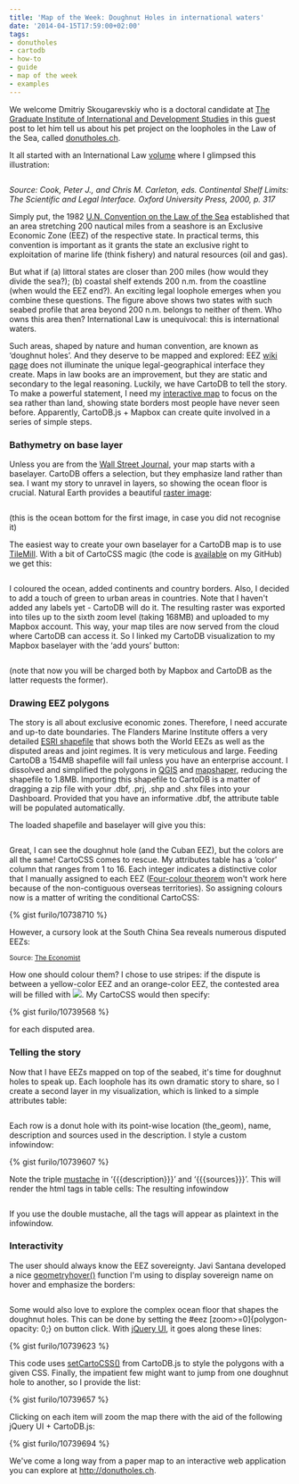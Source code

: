 ```yaml
---
title: 'Map of the Week: Doughnut Holes in international waters'
date: '2014-04-15T17:59:00+02:00'
tags:
- donutholes
- cartodb
- how-to
- guide
- map of the week
- examples
---
```


We welcome Dmitriy Skougarevskiy who is a doctoral candidate at <a href="http://graduateinstitute.ch/" target="_blank">The Graduate Institute of International and Development Studies</a> in this guest post to let him tell us about his pet project on the loopholes in the Law of the Sea, called <a href="http://donutholes.ch/">donutholes.ch</a>.

It all started with an International Law <a href="http://books.google.ch/books?id=ABVfvyi-8IAC">volume</a> where I glimpsed this illustration:

<img src="http://i.imgur.com/vfh7SBS.jpg" alt=""/>

_Source: Cook, Peter J., and Chris M. Carleton, eds. Continental Shelf Limits: The Scientific and Legal Interface. Oxford University Press, 2000, p. 317_

Simply put, the 1982 <a href="http://www.un.org/depts/los/convention_agreements/texts/unclos/closindx.htm">U.N. Convention on the Law of the Sea</a> established that an area stretching 200 nautical miles from a seashore is an Exclusive Economic Zone (EEZ) of the respective state. In practical terms, this convention is important as it grants the state an exclusive right to exploitation of marine life (think fishery) and natural resources (oil and gas).

But what if (a) littoral states are closer than 200 miles (how would they divide the sea?); (b) coastal shelf extends 200 n.m. from the coastline (when would the EEZ end?). An exciting legal loophole emerges when you combine these questions. The figure above shows two states with such seabed profile that area beyond 200 n.m. belongs to neither of them. Who owns this area then? International Law is unequivocal: this is international waters.

Such areas, shaped by nature and human convention, are known as ‘doughnut holes’. And they deserve to be mapped and explored: EEZ <a href="http://en.wikipedia.org/wiki/Exclusive_economic_zone">wiki page</a> does not illuminate the unique legal-geographical interface they create. Maps in law books are an improvement, but they are static and secondary to the legal reasoning. Luckily, we have CartoDB to tell the story. To make a powerful statement, I need my <a href="http://donutholes.ch/">interactive map</a> to focus on the sea rather than land, showing state borders most people have never seen before. Apparently, CartoDB.js + Mapbox can create quite involved in a series of simple steps.

### Bathymetry on base layer

Unless you are from the <a href="http://blog.cartodb.com/post/28058995348/the-political-moneyball">Wall Street Journal</a>, your map starts with a baselayer. CartoDB offers a selection, but they emphasize land rather than sea. I want my story to unravel in layers, so showing the ocean floor is crucial. Natural Earth provides a beautiful <a href="http://www.naturalearthdata.com/downloads/10m-raster-data/10m-ocean-bottom/">raster image</a>:

<img src="http://i.imgur.com/9Ao4iVU.jpg" alt=""/>

(this is the ocean bottom for the first image, in case you did not recognise it)

The easiest way to create your own baselayer for a CartoDB map is to use <a href="https://www.mapbox.com/tilemill/">TileMill</a>. With a bit of CartoCSS magic (the code is <a href="https://gist.github.com/memoryfull/10671783">available</a> on my GitHub) we get this:

<img src="http://i.imgur.com/50C2XYT.jpg" alt=""/>

I coloured the ocean, added continents and country borders. Also, I decided to add a touch of green to urban areas in countries. Note that I haven't added any labels yet - CartoDB will do it. The resulting raster was exported into tiles up to the sixth zoom level (taking 168MB) and uploaded to my Mapbox account. This way, your map tiles are now served from the cloud where CartoDB can access it. So I linked my CartoDB visualization to my Mapbox baselayer with the ‘add yours’ button:

<img src="http://i.imgur.com/vNSzf5m.png" alt=""/>

(note that now you will be charged both by Mapbox and CartoDB as the latter requests the former).

### Drawing EEZ polygons

The story is all about exclusive economic zones. Therefore, I need accurate and up-to date boundaries. The Flanders Marine Institute offers a very detailed <a href="http://www.marineregions.org/downloads.php">ESRI shapefile</a> that shows both the World EEZs as well as the disputed areas and joint regimes. It is very meticulous and large. Feeding CartoDB a 154MB shapefile will fail unless you have an enterprise account. I dissolved and simplified the polygons in <a href="http://www.qgis.org/">QGIS</a> and <a href="http://www.mapshaper.org/">mapshaper</a>, reducing the shapefile to 1.8MB. Importing this shapefile to CartoDB is a matter of dragging a zip file with your .dbf, .prj, .shp and .shx files into your Dashboard. Provided that you have an informative .dbf, the attribute table will be populated automatically.

The loaded shapefile and baselayer will give you this:

<img src="http://i.imgur.com/umL0Bqi.jpg" alt=""/>

Great, I can see the doughnut hole (and the Cuban EEZ), but the colors are all the same! CartoCSS comes to rescue. My attributes table has a ‘color’ column that ranges from 1 to 16. Each integer indicates a distinctive color that I manually assigned to each EEZ (<a href="http://en.wikipedia.org/wiki/Four_color_theorem">Four-colour theorem</a> won't work here because of the non-contiguous overseas territories). So assigning colours now is a matter of writing the conditional CartoCSS:

{% gist furilo/10738710 %}

However, a cursory look at the South China Sea reveals numerous disputed EEZs:

<img src="http://i.imgur.com/9n7BAxz.png" alt=""/><ref><small>Source: <a href="http://www.economist.com/blogs/banyan/2012/07/cambodias-foreign-relations">The Economist</a></small></ref>

How one should colour them? I chose to use stripes: if the dispute is between a yellow-color EEZ and an orange-color EEZ, the contested area will be filled with <img src="http://i.imgur.com/ylyTjYp.png" class="inline"/>. My CartoCSS would then specify:

{% gist furilo/10739568 %}

for each disputed area.

### Telling the story

Now that I have EEZs mapped on top of the seabed, it's time for doughnut holes to speak up. Each loophole has its own dramatic story to share, so I create a second layer in my visualization, which is linked to a simple attributes table:

<img src="http://i.imgur.com/4nRQKjg.png" alt=""/>

Each row is a donut hole with its point-wise location (the_geom), name, description and sources used in the description. I style a custom infowindow:

{% gist furilo/10739607 %}

Note the triple <a href="http://mustache.github.io/">mustache</a> in ‘{{{description}}}’ and ‘{{{sources}}}’. This will render the html tags in table cells: The resulting infowindow

<img src="http://i.imgur.com/qwZ8qVA.png" alt=""/>

If you use the double mustache, all the tags will appear as plaintext in the infowindow.

### Interactivity

The user should always know the EEZ sovereignty. Javi Santana developed a nice <a href="https://gist.github.com/javisantana/8313604">geometryhover()</a> function I'm using to display sovereign name on hover and emphasize the borders:

<img src="http://i.imgur.com/yxLYCJn.png" alt=""/>

Some would also love to explore the complex ocean floor that shapes the doughnut holes. This can be done by setting the #eez [zoom&gt;=0]{polygon-opacity: 0;} on button click. With <a href="https://jqueryui.com/">jQuery UI</a>, it goes along these lines:

{% gist furilo/10739623 %}

This code uses <a href="http://developers.cartodb.com/documentation/cartodb-js.html#sec-3-28">setCartoCSS()</a> from CartoDB.js to style the polygons with a given CSS.
Finally, the impatient few might want to jump from one doughnut hole to another, so I provide the list:

{% gist furilo/10739657 %}

Clicking on each item will zoom the map there with the aid of the following jQuery UI + CartoDB.js:

{% gist furilo/10739694 %}

We've come a long way from a paper map to an interactive web application you can explore at <a href="http://donutholes.ch">http://donutholes.ch</a>.
